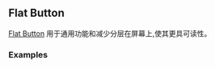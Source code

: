 ## Flat Button

[Flat Button](https://material.google.com/components/buttons.html#buttons-flat-raised-buttons) 用于通用功能和减少分层在屏幕上,使其更具可读性。

### Examples

